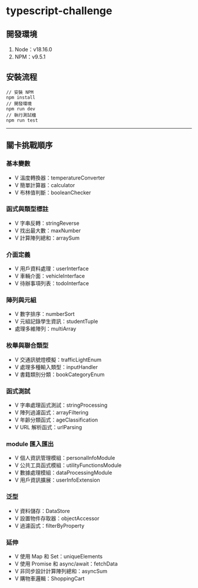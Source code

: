 # typescript-challenge

## 開發環境

1. Node：v18.16.0
2. NPM：v9.5.1

## 安裝流程

```
// 安裝 NPM
npm install
// 開發環境
npm run dev
// 執行測試檔
npm run test
```
---

## 關卡挑戰順序
### 基本變數
- V 溫度轉換器：temperatureConverter
- V 簡單計算器：calculator
- V 布林值判斷：booleanChecker

### 函式與類型標註
- V 字串反轉：stringReverse
- V 找出最大數：maxNumber
- V 計算陣列總和：arraySum

### 介面定義
- V 用戶資料處理：userInterface
- V 車輛介面：vehicleInterface
- V 待辦事項列表：todoInterface

### 陣列與元組
- V 數字排序：numberSort
- V 元組記錄學生資訊：studentTuple
- 處理多維陣列：multiArray

### 枚舉與聯合類型
- V 交通訊號燈模擬：trafficLightEnum
- V 處理多種輸入類型：inputHandler
- V 書籍類別分類：bookCategoryEnum

### 函式測試
- V 字串處理函式測試：stringProcessing
- V 陣列過濾函式：arrayFiltering
- V 年齡分類函式：ageClassification
- V URL 解析函式：urlParsing

### module 匯入匯出
- V 個人資訊管理模組：personalInfoModule
- V 公共工具函式模組：utilityFunctionsModule
- V 數據處理模組：dataProcessingModule
- V 用戶資訊擴展：userInfoExtension

### 泛型
- V 資料儲存：DataStore
- V 設置物件存取器：objectAccessor
- V 過濾函式：filterByProperty

### 延伸
- V 使用 Map 和 Set：uniqueElements
- V 使用 Promise 和 async/await：fetchData
- V 非同步設計計算陣列總和：asyncSum
- V 購物車邏輯：ShoppingCart